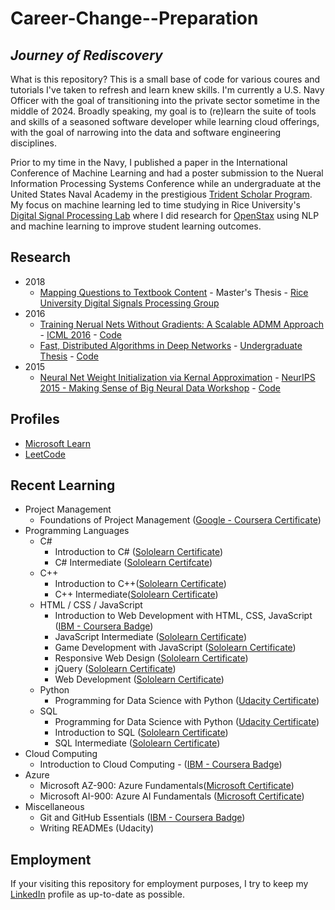 # Career-Change--Preparation

## _Journey of Rediscovery_

What is this repository? This is a small base of code for various coures and tutorials I've taken to refresh and learn knew skills. I'm currently a U.S. Navy Officer with the goal of transitioning into the private sector sometime in the middle of 2024. Broadly speaking, my goal is to (re)learn the suite of tools and skills of a seasoned software developer while learning cloud offerings, with the goal of narrowing into the data and software engineering disciplines.

Prior to my time in the Navy, I published a paper in the International Conference of Machine Learning and had a poster submission to the Nueral Information Processing Systems Conference while an undergraduate at the United States Naval Academy in the prestigious [Trident Scholar Program](https://www.usna.edu/TridentProgram/Trident%20Scholar%20Classes/Class%20of%202016.php). My focus on machine learning led to time studying in Rice University's [Digital Signal Processing Lab](http://dsp.rice.edu/) where I did research for [OpenStax](https://openstax.org/) using NLP and machine learning to improve student learning outcomes.

## Research

- 2018
  - [Mapping Questions to Textbook Content](https://scholarship.rice.edu/handle/1911/105706) - Master's Thesis - [Rice University Digital Signals Processing Group](http://dsp.rice.edu/)
- 2016
  - [Training Nerual Nets Without Gradients: A Scalable ADMM Approach](https://www.usna.edu/Users/cs/taylor/pubs/icml16.pdf) - [ICML 2016](https://icml.cc/2016/index.html) - [Code](https://gitlab.umiacs.umd.edu/tomg/admm_nets)
  - [Fast, Distributed Algorithms in Deep Networks](https://apps.dtic.mil/sti/pdfs/AD1013468.pdf) - [Undergraduate Thesis](https://www.usna.edu/TridentProgram/Trident%20Scholar%20Abstracts/Abstracts%202016.php) - [Code](https://gitlab.umiacs.umd.edu/tomg/admm_nets)
- 2015
  - [Neural Net Weight Initialization via Kernal Approximation](https://nips.cc/Conferences/2015/Schedule?showEvent=4908) - [NeurIPS 2015 - Making Sense of Big Neural Data Workshop](https://neurips.cc/Conferences/2015) - [Code](https://github.com/burmeisterryan3/USNA/tree/main/kernel-approximation)
 
## Profiles

- [Microsoft Learn](https://learn.microsoft.com/en-us/users/RyanBurmeister-9915)
- [LeetCode](https://leetcode.com/burmeisterryan3/)

## Recent Learning

- Project Management
  - Foundations of Project Management ([Google - Coursera Certificate](https://coursera.org/share/1432598ce174fd68be59314dac68c7a2))
- Programming Languages
  - C#
    - Introduction to C# ([Sololearn Certificate](https://www.sololearn.com/certificates/CC-QP5EQQDK))
    - C# Intermediate ([Sololearn Certifcate](https://www.sololearn.com/certificates/CC-ECCHUPFZ))
  - C++
    - Introduction to C++([Sololearn Certificate](https://www.sololearn.com/certificates/CC-SBY5HZIX))
    - C++ Intermediate([Sololearn Certificate](https://www.sololearn.com/certificates/CC-N82V6KLU))
  - HTML / CSS / JavaScript
    - Introduction to Web Development with HTML, CSS, JavaScript ([IBM - Coursera Badge](https://www.credly.com/badges/561cf0a2-a37c-4c2a-b915-335127086e4c))
    - JavaScript Intermediate ([Sololearn Certificate](https://www.sololearn.com/certificates/CC-FWUIMPVO))
    - Game Development with JavaScript ([Sololearn Certificate](https://www.sololearn.com/certificates/CT-QJHSG6OG))
    - Responsive Web Design ([Sololearn Certificate](https://www.sololearn.com/certificates/CT-PKRDDC0H))
    - jQuery ([Sololearn Certificate](https://www.sololearn.com/certificates/CT-LENCZITO/))
    - Web Development ([Sololearn Certificate](https://www.sololearn.com/certificates/CC-V1ZKGOTN))
  - Python
    - Programming for Data Science with Python ([Udacity Certificate](https://confirm.udacity.com/HJRUWETD))
  - SQL
    - Programming for Data Science with Python ([Udacity Certificate](https://confirm.udacity.com/HJRUWETD))
    - Introduction to SQL ([Sololearn Certificate](https://www.sololearn.com/certificates/CC-Q6J7EQ3B))
    - SQL Intermediate ([Sololearn Certificate](https://www.sololearn.com/certificates/CC-GZEEC1W5))
- Cloud Computing
  - Introduction to Cloud Computing - ([IBM - Coursera Badge](https://www.credly.com/earner/earned/badge/4d4bcc02-ce1c-42b1-a100-6d47a179b54f))
- Azure
  - Microsoft AZ-900: Azure Fundamentals([Microsoft Certificate](https://learn.microsoft.com/en-us/users/ryanburmeister-9915/credentials/certification/azure-fundamentals))
  - Microsoft AI-900: Azure AI Fundamentals ([Microsoft Certificate](https://learn.microsoft.com/en-us/users/ryanburmeister-9915/credentials/certification/azure-ai-fundamentals))
- Miscellaneous
  - Git and GitHub Essentials ([IBM - Coursera Badge](https://www.credly.com/badges/2bb49166-4824-4ad2-bed9-133e654b3d0b))
  - Writing READMEs (Udacity)

## Employment

If your visiting this repository for employment purposes, I try to keep my [LinkedIn](https://www.linkedin.com/in/burmeisterryan3/) profile as up-to-date as possible.
